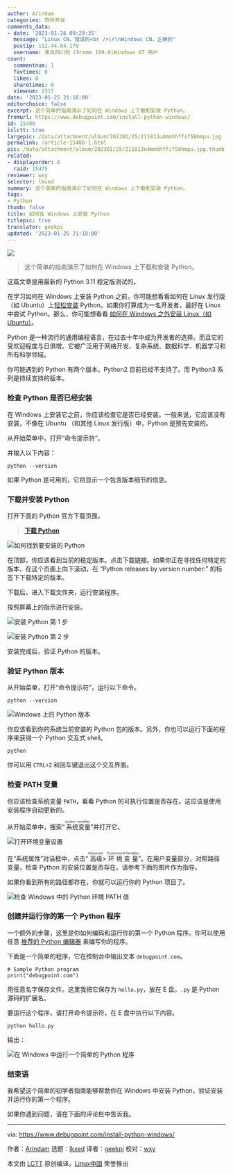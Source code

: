 ```yaml
---
author: Arindam
categories: 软件开发
comments_data:
- date: '2023-01-26 09:29:35'
  message: "Linux CN，错误的<br />\r\nWindows CN，正确的"
  postip: 112.44.84.179
  username: 来自四川的 Chrome 109.0|Windows NT 用户
count:
  commentnum: 1
  favtimes: 0
  likes: 0
  sharetimes: 0
  viewnum: 2317
date: '2023-01-25 21:18:00'
editorchoice: false
excerpt: 这个简单的指南演示了如何在 Windows 上下载和安装 Python。
fromurl: https://www.debugpoint.com/install-python-windows/
id: 15480
islctt: true
largepic: /data/attachment/album/202301/25/211813u4mmhhffif58hmpu.jpg
permalink: /article-15480-1.html
pic: /data/attachment/album/202301/25/211813u4mmhhffif58hmpu.jpg.thumb.jpg
related:
- displayorder: 0
  raid: 15475
reviewer: wxy
selector: lkxed
summary: 这个简单的指南演示了如何在 Windows 上下载和安装 Python。
tags:
- Python
thumb: false
title: 如何在 Windows 上安装 Python
titlepic: true
translator: geekpi
updated: '2023-01-25 21:18:00'
---
```


![](/data/attachment/album/202301/25/211813u4mmhhffif58hmpu.jpg)



> 
> 这个简单的指南演示了如何在 Windows 上下载和安装 Python。
> 
> 
> 


这篇文章是用最新的 Python 3.11 稳定版测试的。


在学习如何在 Windows 上安装 Python 之前，你可能想看看如何在 Linux 发行版（如 Ubuntu）上[轻松安装](/article-15475-1.html) Python。如果你打算成为一名开发者，最好在 Linux 中尝试 Python。那么，你可能想看看 [如何在 Windows 之外安装 Linux（如 Ubuntu）](https://www.debugpoint.com/complete-guide-how-dual-boot-ubuntu-windows/)。


Python 是一种流行的通用编程语言，在过去十年中成为开发者的选择。而且它的受欢迎程度与日俱增。它被广泛用于网络开发、复杂系统、数据科学、机器学习和所有科学领域。


你可能遇到的 Python 有两个版本。Python2 目前已经不支持了。而 Python3 系列是持续支持的版本。


### 检查 Python 是否已经安装


在 Windows 上安装它之前，你应该检查它是否已经安装。一般来说，它应该没有安装，不像在 Ubuntu （和其他 Linux 发行版）中，Python 是预先安装的。


从开始菜单中，打开“命令提示符”。


并输入以下内容：



```
python --version

```

如果 Python 是可用的，它将显示一个包含版本细节的信息。


### 下载并安装 Python


打开下面的 Python 官方下载页面。



> 
> **[下载 Python](https://www.python.org/downloads/)**
> 
> 
> 


![如何找到要安装的 Python](/data/attachment/album/202301/25/212051d3ym01036v0cym66.jpg)


在顶部，你应该看到当前的稳定版本。点击下载链接。如果你正在寻找任何特定的版本，在这个页面上向下滚动，在 “Python releases by version number:” 的标签下下载特定的版本。


下载后，进入下载文件夹，运行安装程序。


按照屏幕上的指示进行安装。


![安装 Python 第 1 步](/data/attachment/album/202301/25/212058zdz7dk0ftu7ku6rd.jpg)


![安装 Python 第 2 步](/data/attachment/album/202301/25/212107bgzj2u8cc79cc7sc.jpg)


安装完成后，验证 Python 的版本。


### 验证 Python 版本


从开始菜单，打开“命令提示符”，运行以下命令。



```
python --version

```

![Windows 上的 Python 版本](/data/attachment/album/202301/25/212115xpfz68mpmfhty8wf.jpg)


你应该看到你的系统当前安装的 Python 包的版本。另外，你也可以运行下面的程序来获得一个 Python 交互式 shell。



```
python

```

你可以用 `CTRL+Z` 和回车键退出这个交互界面。


### 检查 PATH 变量


你应该检查系统变量 `PATH`，看看 Python 的可执行位置是否存在。这应该是使用安装程序自动更新的。


从开始菜单中，搜索“<ruby> 系统变量 <rt>  system variables </rt></ruby>”并打开它。


![打开环境变量设置](/data/attachment/album/202301/25/212121zlccq989v8zlluuq.jpg)


在“系统属性”对话框中，点击“<ruby> 高级 <rt>  Advanced </rt></ruby> > <ruby> 环境变量 <rt>  Environment Variables </rt></ruby>”。在用户变量部分，对照路径变量，检查 Python 的安装位置是否存在。请参考下面的图片作为指导。


如果你看到所有的路径都存在，你就可以运行你的 Python 项目了。


![检查 Windows 中的 Python 环境 PATH 值](/data/attachment/album/202301/25/212134machh12h8gu6a186.jpg)


### 创建并运行你的第一个 Python 程序


一个额外的步骤，这里是你如何编码和运行你的第一个 Python 程序。你可以使用任意 [推荐的 Python 编辑器](https://www.debugpoint.com/5-best-python-ide-code-editor/) 来编写你的程序。


下面是一个简单的程序，它在控制台中输出文本 `debugpoint.com`。



```
# Sample Python program
print("debugpoint.com")

```

用任意名字保存文件。这里我把它保存为 `hello.py`，放在 E 盘。`.py` 是 Python 源码的扩展名。


要运行这个程序，请打开命令提示符，在 E 盘中执行以下内容。



```
python hello.py

```

输出：


![在 Windows 中运行一个简单的 Python 程序](/data/attachment/album/202301/25/212141x8o60xq0xnhxhdxo.jpg)


### 结束语


我希望这个简单的初学者指南能够帮助你在 Windows 中安装 Python，验证安装并运行你的第一个程序。


如果你遇到问题，请在下面的评论栏中告诉我。




---


via: <https://www.debugpoint.com/install-python-windows/>


作者：[Arindam](https://www.debugpoint.com/author/admin1/) 选题：[lkxed](https://github.com/lkxed) 译者：[geekpi](https://github.com/geekpi) 校对：[wxy](https://github.com/wxy)


本文由 [LCTT](https://github.com/LCTT/TranslateProject) 原创编译，[Linux中国](https://linux.cn/) 荣誉推出